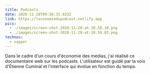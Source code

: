 ```yaml
---
title: Podcasts
date: 2020-11-28T09:56:31.633Z
link: https://leconomiedupodcast.netlify.app
pics:
  - ./images/screen-shot-2020-11-28-at-10.58.10.png
  - ./images/screen-shot-2020-11-28-at-10.59.03.png
technos:
  - sapper
---
```

Dans le cadre d'un cours d'économie des médias, j'ai réalisé ce documentaire web sur les podcasts. L'utilisateur est guidé par la voix d'Étienne Cuminal et l'interface qui évolue en fonction du temps.